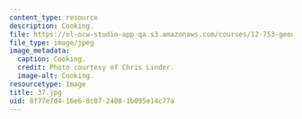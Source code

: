 ```yaml
---
content_type: resource
description: Cooking.
file: https://ol-ocw-studio-app-qa.s3.amazonaws.com/courses/12-753-geodynamics-seminar-spring-2006/8f77e7d416e68c0724081b095e14c77a_37.jpg
file_type: image/jpeg
image_metadata:
  caption: Cooking.
  credit: Photo courtesy of Chris Linder.
  image-alt: Cooking.
resourcetype: Image
title: 37.jpg
uid: 8f77e7d4-16e6-8c07-2408-1b095e14c77a
---
```

